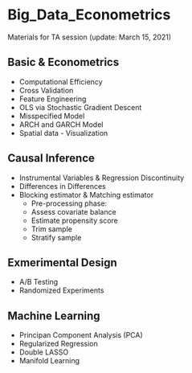 # Big_Data_Econometrics
Materials for TA session (update: March 15, 2021)

## Basic & Econometrics
- Computational Efficiency
- Cross Validation
- Feature Engineering
- OLS via Stochastic Gradient Descent
- Misspecified Model
- ARCH and GARCH Model
- Spatial data - Visualization

## Causal Inference
- Instrumental Variables & Regression Discontinuity
- Differences in Differences
- Blocking estimator & Matching estimator
   - Pre-processing phase:
   - Assess covariate balance
   - Estimate propensity score
   - Trim sample
   - Stratify sample

## Exmerimental Design
- A/B Testing
- Randomized Experiments

## Machine Learning
- Principan Component Analysis (PCA)
- Regularized Regression
- Double LASSO
- Manifold Learning 
